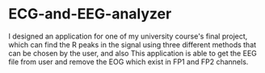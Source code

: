 # ECG-and-EEG-analyzer
I designed an application for one of my university course's final project, which can find the R peaks in the signal using three different methods that can be chosen by the user, and also This application is able to get the EEG file from user and remove the EOG which exist in FP1 and FP2 channels.
